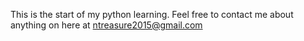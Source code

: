 This is the start of my python learning.
Feel free to contact me about anything on here at ntreasure2015@gmail.com
